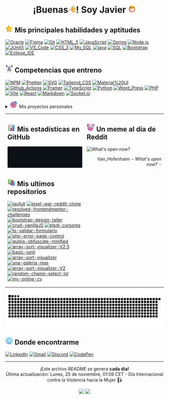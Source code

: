 
<h1 align="center">
¡Buenas<img src="./images/emojis/waving_hand.png" alt="👋" width="25" height="25" />! Soy Javier <img src="./images/emojis/beaming_face_with_smiling_eyes.png" alt="👋" width="25" height="25" />
</h1>

## <img src="./images/emojis/star.png" alt="🌟" width="25" height="25" /> Mis principales habilidades y aptitudes

[![Oracle](https://img.shields.io/badge/Oracle-F80000.svg?style=flat-square&logo=oracle&logoColor=FFFFFF)](#)
[![Figma](https://img.shields.io/badge/Figma-F24E1E.svg?style=flat-square&logo=figma&logoColor=FFFFFF)](#)
[![Git](https://img.shields.io/badge/Git-F05032.svg?style=flat-square&logo=git&logoColor=FFFFFF)](#)
[![HTML_5](https://img.shields.io/badge/HTML_5-E34F26.svg?style=flat-square&logo=html5&logoColor=FFFFFF)](#)
[![JavaScript](https://img.shields.io/badge/JavaScript-F7DF1E.svg?style=flat-square&logo=javascript&logoColor=000000)](#)
[![Spring](https://img.shields.io/badge/Spring-6DB33F.svg?style=flat-square&logo=spring&logoColor=FFFFFF)](#)
[![Node.js](https://img.shields.io/badge/Node.js-339933.svg?style=flat-square&logo=node.js&logoColor=FFFFFF)](#)
[![JUnit5](https://img.shields.io/badge/JUnit5-25A162.svg?style=flat-square&logo=junit5&logoColor=FFFFFF)](#)
[![VS_Code](https://img.shields.io/badge/VS_Code-007ACC.svg?style=flat-square&logo=visualstudiocode&logoColor=FFFFFF)](#)
[![CSS_3](https://img.shields.io/badge/CSS_3-1572B6.svg?style=flat-square&logo=css3&logoColor=FFFFFF)](#)
[![My_SQL](https://img.shields.io/badge/My_SQL-4479A1.svg?style=flat-square&logo=mysql&logoColor=FFFFFF)](#)
[![java](https://img.shields.io/badge/java-007396.svg?style=flat-square&logo=java&logoColor=FFFFFF)](#)
[![SQL](https://img.shields.io/badge/SQL-003B57.svg?style=flat-square&logo=amazon-dynamodb&logoColor=FFFFFF)](#)
[![Bootstrap](https://img.shields.io/badge/Bootstrap-7952B3.svg?style=flat-square&logo=bootstrap&logoColor=FFFFFF)](#)
[![Eclipse_IDE](https://img.shields.io/badge/Eclipse_IDE-2C2255.svg?style=flat-square&logo=eclipseide&logoColor=FFFFFF)](#)

## <img src="./images/emojis/man_lifting_weights_light_skin_tone.png" alt="🏋️‍♂️" width="25" height="25" /> Competencias que entreno

[![NPM](https://img.shields.io/badge/NPM-CB3837.svg?style=flat-square&logo=npm&logoColor=FFFFFF)](#)
[![Prettier](https://img.shields.io/badge/Prettier-F7B93E.svg?style=flat-square&logo=prettier&logoColor=000000)](#)
[![SVG](https://img.shields.io/badge/SVG-FFB13B.svg?style=flat-square&logo=svg&logoColor=000000)](#)
[![Tailwind_CSS](https://img.shields.io/badge/Tailwind_CSS-06B6D4.svg?style=flat-square&logo=tailwindcss&logoColor=FFFFFF)](#)
[![Material%20UI](https://img.shields.io/badge/Material%20UI-007FFF.svg?style=flat-square&logo=mui&logoColor=FFFFFF)](#)
[![Github_Actions](https://img.shields.io/badge/Github_Actions-2088FF.svg?style=flat-square&logo=github-actions&logoColor=FFFFFF)](#)
[![Framer](https://img.shields.io/badge/Framer-0055FF.svg?style=flat-square&logo=framer&logoColor=FFFFFF)](#)
[![TypeScript](https://img.shields.io/badge/TypeScript-3178C6.svg?style=flat-square&logo=typescript&logoColor=FFFFFF)](#)
[![Python](https://img.shields.io/badge/Python-3776AB.svg?style=flat-square&logo=python&logoColor=FFFFFF)](#)
[![Word_Press](https://img.shields.io/badge/Word_Press-21759B.svg?style=flat-square&logo=wordpress&logoColor=FFFFFF)](#)
[![PHP](https://img.shields.io/badge/PHP-777BB4.svg?style=flat-square&logo=php&logoColor=FFFFFF)](#)
[![Vite](https://img.shields.io/badge/Vite-B73BFE.svg?style=flat-square&logo=vite&logoColor=FFD62E)](#)
[![React](https://img.shields.io/badge/React-20232A.svg?style=flat-square&logo=react&logoColor=61DAFB)](#)
[![Markdown](https://img.shields.io/badge/Markdown-000000.svg?style=flat-square&logo=markdown&logoColor=FFFFFF)](#)
[![Socket.io](https://img.shields.io/badge/Socket.io-010101.svg?style=flat-square&logo=Socket.io&logoColor=FFFFFF)](#)

<details>
  <summary> <img src="./images/emojis/bullseye.png" alt="🎯" width="25" height="25" /> Mis proyectos personales </summary>

- [ ] Completar todos los retos de [frontendmentor.io](https://www.frontendmentor.io/challenges)
- [ ] Rehacer el proyecto [una-galeria-mas](https://github.com/javiluli/una-galeria-mas)
- [ ] Rehacer el programa de [java-array-sort-visualizer](https://github.com/javiluli/java-array-sort-visualizer)
- [ ] Customizar el CSS de mi perfil de [CodePen](https://codepen.io/javiluli_dev)
- [ ] Rehacer mi [CV web](https://javiluli.github.io/my-online-cv/) como porfolio con `Astro`.
- [ ] Crear un Bot con `Discord.js`.
- [ ] Crear una aplicación que utilice [Socket.IO](https://socket.io/)

</details>

<table width="960px">
<tr>
<td valign="top" width="50%">
<h2> <img src="./images/emojis/bar_chart.png" alt="📊" width="25" height="25" /> Mis estadísticas en GitHub </h2>

<picture>
<source media="(prefers-color-scheme: dark)" srcset="https://github.com/javiluli/javiluli/blob/master/images/wakatime_weekly_language_stats_black.svg">
<source media="(prefers-color-scheme: light)" srcset="https://github.com/javiluli/javiluli/blob/master/images/wakatime_weekly_language_stats.svg">
<img src="https://github.com/javiluli/javiluli/blob/master/images/wakatime_weekly_language_stats_black.svg">
</picture>

<h2> <img src="./images/emojis/books.png" alt="📘" width="25" height="25" /> Mis ultimos repositorios </h2>

[![javiluli](https://img.shields.io/badge/javiluli-28A745.svg?style=flat-square&logo=github&logoColor=000000)](https://github.com/javiluli/javiluli)
[![pixel-war-reddit-clone](https://img.shields.io/badge/pixel_war_reddit_clone-28A745.svg?style=flat-square&logo=github&logoColor=000000)](https://github.com/javiluli/pixel-war-reddit-clone)
[![resolved-frontendmentor-challenges](https://img.shields.io/badge/resolved_frontendmentor_challenges-28A745.svg?style=flat-square&logo=github&logoColor=000000)](https://github.com/javiluli/resolved-frontendmentor-challenges)
[![bootstrap-design-taller](https://img.shields.io/badge/bootstrap_design_taller-28A745.svg?style=flat-square&logo=github&logoColor=000000)](https://github.com/javiluli/bootstrap-design-taller)
[![crud-vanillaJS](https://img.shields.io/badge/crud_vanillaJS-FFA500.svg?style=flat-square&logo=github&logoColor=000000)](https://github.com/javiluli/crud-vanillaJS)
[![plsql-cursores](https://img.shields.io/badge/plsql_cursores-FFA500.svg?style=flat-square&logo=github&logoColor=000000)](https://github.com/javiluli/plsql-cursores)
[![ts-validar-formulario](https://img.shields.io/badge/ts_validar_formulario-FFA500.svg?style=flat-square&logo=github&logoColor=000000)](https://github.com/javiluli/ts-validar-formulario)
[![php-error-page-control](https://img.shields.io/badge/php_error_page_control-FFA500.svg?style=flat-square&logo=github&logoColor=000000)](https://github.com/javiluli/php-error-page-control)
[![gulpjs-obfuscate-minified](https://img.shields.io/badge/gulpjs_obfuscate_minified-FFA500.svg?style=flat-square&logo=github&logoColor=000000)](https://github.com/javiluli/gulpjs-obfuscate-minified)
[![array-sort-visualizer-V2.5](https://img.shields.io/badge/array_sort_visualizer_V2.5-FFA500.svg?style=flat-square&logo=github&logoColor=000000)](https://github.com/javiluli/array-sort-visualizer-V2.5)
[![basic-junit](https://img.shields.io/badge/basic_junit-FFA500.svg?style=flat-square&logo=github&logoColor=000000)](https://github.com/javiluli/basic-junit)
[![array-sort-visualizer](https://img.shields.io/badge/array_sort_visualizer-FFA500.svg?style=flat-square&logo=github&logoColor=000000)](https://github.com/javiluli/array-sort-visualizer)
[![una-galeria-mas](https://img.shields.io/badge/una_galeria_mas-FFA500.svg?style=flat-square&logo=github&logoColor=000000)](https://github.com/javiluli/una-galeria-mas)
[![array-sort-visualizer-V2](https://img.shields.io/badge/array_sort_visualizer_V2-28A745.svg?style=flat-square&logo=github&logoColor=000000)](https://github.com/javiluli/array-sort-visualizer-V2)
[![random-champ-select-lol](https://img.shields.io/badge/random_champ_select_lol-FFA500.svg?style=flat-square&logo=github&logoColor=000000)](https://github.com/javiluli/random-champ-select-lol)
[![my-online-cv](https://img.shields.io/badge/my_online_cv-FFA500.svg?style=flat-square&logo=github&logoColor=000000)](https://github.com/javiluli/my-online-cv)

</td>
<td valign="top" width="50%">

<h2>
  <img src="./images/emojis/clown_face.png" alt="🤡" width="25" height="25" /> Un meme al día de Reddit
</h2>

![What's open now?](https://i.redd.it/8zqrs9d7jx2e1.png)

<p align="right">Van_Hofenhaim<i> - What's open now?</i> - </p>

</td>
</tr> 
</table>

<picture>
<img alt="github-snake" src="https://github.com/javiluli/javiluli/blob/output/github-contribution-grid-snake-dark.svg" />
</picture>

<h2>
<img src="./images/emojis/globe_with_meridians.png" alt="🌐" width="25" height="25" /> Donde encontrarme
</h2>

<p>
<a href="https://www.linkedin.com/in/javier-delgado-rodriguez-165910331" target="_blank"><img alt="LinkedIn" src="https://img.shields.io/badge/linkedin-%230077B5.svg?&style=for-the-badge&logo=linkedin&logoColor=white" /></a> 
<a href="mailto:javiluli.dev@gmail.com" target="_blank"><img src="https://img.shields.io/badge/gmail-ea4335.svg?style=for-the-badge&logo=gmail&logoColor=FFFFFF" alt="Gmail"/></a>
<a href="https://discord.gg/YCfxzd6krh" target="_blank"><img src="https://img.shields.io/badge/discord-5865F2.svg?style=for-the-badge&logo=discord&logoColor=FFFFFF" alt="Discord"/></a>
<a href="https://codepen.io/javiluli_dev" target="_blank"><img src="https://img.shields.io/badge/codepen-000000.svg?style=for-the-badge&logo=codepen&logoColor=FFFFFF" alt="CodePen"/></a>
</p>

------------
<p align="center"> ¡Este archivo <i>README</i> se genera <b>cada día!</b> <br /> Última actualización: Lunes, 25 de noviembre, 01:59 CET - Día Internacional contra la Violencia hacia la Mujer 🌌🕯️ </p>

<p align="center"> <img src="https://github.com/thmsgbrt/thmsgbrt/workflows/README%20build/badge.svg" /> <img src="https://komarev.com/ghpvc/?username=javiluli&color=blue" /> </p>
